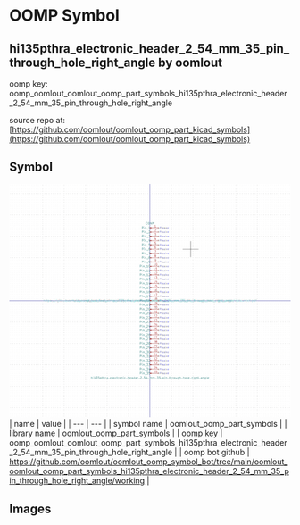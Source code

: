 # OOMP Symbol  
## hi135pthra_electronic_header_2_54_mm_35_pin_through_hole_right_angle  by oomlout  
  
oomp key: oomp_oomlout_oomlout_oomp_part_symbols_hi135pthra_electronic_header_2_54_mm_35_pin_through_hole_right_angle  
  
source repo at: [https://github.com/oomlout/oomlout_oomp_part_kicad_symbols](https://github.com/oomlout/oomlout_oomp_part_kicad_symbols)  
## Symbol  
  
[![working.png](working_600.png)](working.png)  
| name | value | 
| --- | --- | 
| symbol name | oomlout_oomp_part_symbols | 
| library name | oomlout_oomp_part_symbols | 
| oomp key | oomp_oomlout_oomlout_oomp_part_symbols_hi135pthra_electronic_header_2_54_mm_35_pin_through_hole_right_angle | 
| oomp bot github | https://github.com/oomlout/oomlout_oomp_symbol_bot/tree/main/oomlout_oomlout_oomp_part_symbols_hi135pthra_electronic_header_2_54_mm_35_pin_through_hole_right_angle/working | 
## Images  
